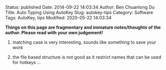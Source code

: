 Status: published
Date: 2014-09-22 14:03:34
Author: Ben Chuanlong Du
Title: Auto Typing Using AutoKey
Slug: autokey-tips
Category: Software
Tags: AutoKey, tips
Modified: 2020-05-22 14:03:34

**Things on this page are fragmentary and immature notes/thoughts of the author. Please read with your own judgement!**



1. matching case is very interesting, sounds like something to save your work

2. the file based structure is not good as it restrict names that can be used for hotkeys ...

